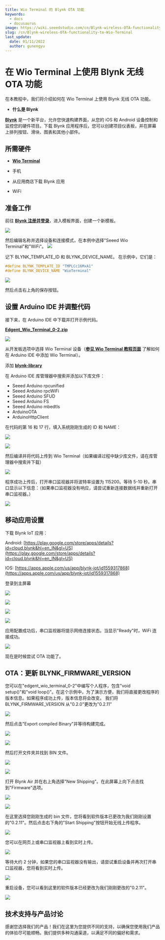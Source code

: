 ```yaml
---
title: Wio Terminal 的 Blynk OTA 功能
keywords:
  - docs
  - docusaurus
image: https://wiki.seeedstudio.com/cn/Blynk-wireless-OTA-functionality-to-Wio-Terminal/
slug: /cn/Blynk-wireless-OTA-functionality-to-Wio-Terminal
last_update:
  date: 01/11/2022
  author: gunengyu
---
```

# 在 Wio Terminal 上使用 Blynk 无线 OTA 功能

在本教程中，我们将介绍如何在 Wio Terminal 上使用 Blynk 无线 OTA 功能。

- **什么是 Blynk**

[**Blynk**](https://blynk.io/) 是一个新平台，允许您快速构建界面，从您的 iOS 和 Android 设备控制和监控您的硬件项目。下载 Blynk 应用程序后，您可以创建项目仪表板，并在屏幕上排列按钮、滑块、图表和其他小部件。

## 所需硬件

- [**Wio Terminal**](https://www.seeedstudio.com/Wio-Terminal-p-4509.html)

- 手机
- 从应用商店下载 Blynk 应用
- WiFi

## 准备工作

前往 [**Blynk 注册并登录**](https://blynk.cloud/dashboard/login)，进入模板界面，创建一个新模板。

![](https://files.seeedstudio.com/wiki/Blynk-wireless-OTA-functionality-to-Wio-Termina/1.png)

然后编辑名称并选择设备和连接模式，在本例中选择"Seeed Wio Terminal"和"WiFi"。
![](https://files.seeedstudio.com/wiki/Blynk-wireless-OTA-functionality-to-Wio-Termina/60.jpg)

记下 BLYNK_TEMPLATE_ID 和 BLYNK_DEVICE_NAME。
在示例中，它们是：

```cpp
#define BLYNK_TEMPLATE_ID "TMPLCc16MxA1"
#define BLYNK_DEVICE_NAME "WioTerminal"
```

![](https://files.seeedstudio.com/wiki/Blynk-wireless-OTA-functionality-to-Wio-Termina/3.png)

然后点击右上角的保存按钮。

## 设置 Arduino IDE 并调整代码

接下来，在 Arduino IDE 中下载并打开示例代码。

[**Edgent_Wio_Terminal_0-2.zip**](https://files.seeedstudio.com/wiki/Blynk-wireless-OTA-functionality-to-Wio-Termina/Edgent_Wio_Terminal_0-2.zip)

![](https://files.seeedstudio.com/wiki/Blynk-wireless-OTA-functionality-to-Wio-Termina/4.jpg)

从开发板选项中选择 Wio Terminal 设备（[**参见 Wio Terminal 教程页面**](https://blynk.cloud/dashboard/login) 了解如何在 Arduino IDE 中添加 Wio Terminal）。

添加 [**blynk-library**](https://github.com/blynkkk/blynk-library)

在 Arduino IDE 库管理器中搜索并添加以下库文件：

- Seeed Arduino rpcunified
- Seeed Arduino rpcWiFi
- Seeed Arduino SFUD
- Seeed Arduino FS
- Seeed Arduino mbedtls
- ArduinoOTA
- ArduinoHttpClient

在代码的第 16 和 17 行，填入系统刚刚生成的 ID 和 NAME：

![](https://files.seeedstudio.com/wiki/Blynk-wireless-OTA-functionality-to-Wio-Termina/5.jpg)

![](https://files.seeedstudio.com/wiki/Blynk-wireless-OTA-functionality-to-Wio-Termina/6.jpg)

然后编译并将代码上传到 Wio Terminal（如果编译过程中缺少库文件，请在库管理器中搜索并下载）

![](https://files.seeedstudio.com/wiki/Blynk-wireless-OTA-functionality-to-Wio-Termina/7.png)

程序成功上传后，打开串口监视器并将波特率设置为 115200。等待 5-10 秒。串口显示以下信息：（如果串口监视器没有响应，请尝试重新连接数据线并重新打开串口监视器。）

![](https://files.seeedstudio.com/wiki/Blynk-wireless-OTA-functionality-to-Wio-Termina/8.jpg)

## 移动应用设置

下载 Blynk IoT 应用：

Android: [https://play.google.com/store/apps/details?id=cloud.blynk&hl=en_IN&gl=US](https://play.google.com/store/apps/details?id=cloud.blynk&hl=en_IN&gl=US)

IOS: [https://apps.apple.com/us/app/blynk-iot/id1559317868](https://apps.apple.com/us/app/blynk-iot/id1559317868)

登录到主屏幕

![](https://files.seeedstudio.com/wiki/Blynk-wireless-OTA-functionality-to-Wio-Termina/xinshouji111.png)

![](https://files.seeedstudio.com/wiki/Blynk-wireless-OTA-functionality-to-Wio-Termina/xinshouji222.png)

![](https://files.seeedstudio.com/wiki/Blynk-wireless-OTA-functionality-to-Wio-Termina/xinshouji333.png)

![](https://files.seeedstudio.com/wiki/Blynk-wireless-OTA-functionality-to-Wio-Termina/xinshouji4454.png)

应用配置成功后，串口监视器将提示网络连接状态。当显示"Ready"时，WiFi 连接成功。

![](https://files.seeedstudio.com/wiki/Blynk-wireless-OTA-functionality-to-Wio-Termina/21.jpg)

现在是时候尝试 OTA 功能了。

## OTA：更新 BLYNK_FIRMWARE_VERSION

您可以在"edgent_wio_terminal_0-2"中编写个人程序，包含"void setup()"和"void loop()"。在这个示例中，为了演示方便，我们将直接更改程序的版本信息。如果程序成功上传，版本信息将会改变。
我们将 BLYNK_FIRMWARE_VERSION 从"0.2.0"更改为"0.2.11"

![](https://files.seeedstudio.com/wiki/Blynk-wireless-OTA-functionality-to-Wio-Termina/22.jpg)

然后点击"Export compiled Binary"并等待构建完成。

![](https://files.seeedstudio.com/wiki/Blynk-wireless-OTA-functionality-to-Wio-Termina/23.jpg)

![](https://files.seeedstudio.com/wiki/Blynk-wireless-OTA-functionality-to-Wio-Termina/24.png)

然后打开文件夹并找到 BIN 文件。

![](https://files.seeedstudio.com/wiki/Blynk-wireless-OTA-functionality-to-Wio-Termina/25.jpg)

![](https://files.seeedstudio.com/wiki/Blynk-wireless-OTA-functionality-to-Wio-Termina/26.jpg)

打开 Blynk Air 并在右上角选择"New Shipping"。在此屏幕上向下点击找到"Firmware"选项。

![](https://files.seeedstudio.com/wiki/Blynk-wireless-OTA-functionality-to-Wio-Termina/27.jpg)

![](https://files.seeedstudio.com/wiki/Blynk-wireless-OTA-functionality-to-Wio-Termina/28.jpg)

在这里选择您刚刚生成的 bin 文件，您将看到软件版本已更改为我们刚刚设置的"0.2.11"。然后点击右下角的"Start Shipping"按钮开始无线上传程序。

![](https://files.seeedstudio.com/wiki/Blynk-wireless-OTA-functionality-to-Wio-Termina/29.jpg)

您可以在网页上或串口监视器上看到实时上传。

![](https://files.seeedstudio.com/wiki/Blynk-wireless-OTA-functionality-to-Wio-Termina/30.jpg)

等待大约 2 分钟，如果您的串口监视器没有输出，请尝试重启设备并再次打开串口监视器，您将看到实时上传。

![](https://files.seeedstudio.com/wiki/Blynk-wireless-OTA-functionality-to-Wio-Termina/31.jpg)

重启设备，您可以看到这里的软件版本已经更改为我们刚刚更改的"0.2.11"。

![](https://files.seeedstudio.com/wiki/Blynk-wireless-OTA-functionality-to-Wio-Termina/32.jpg)

## 技术支持与产品讨论

感谢您选择我们的产品！我们在这里为您提供不同的支持，以确保您使用我们产品的体验尽可能顺畅。我们提供多种沟通渠道，以满足不同的偏好和需求。

<div class="button_tech_support_container">
<a href="https://forum.seeedstudio.com/" class="button_forum"></a> 
<a href="https://www.seeedstudio.com/contacts" class="button_email"></a>
</div>

<div class="button_tech_support_container">
<a href="https://discord.gg/eWkprNDMU7" class="button_discord"></a> 
<a href="https://github.com/Seeed-Studio/wiki-documents/discussions/69" class="button_discussion"></a>
</div>